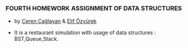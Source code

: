 ### FOURTH HOMEWORK ASSIGNMENT OF DATA STRUCTURES

* by [Ceren Çağlayan](https://github.com/cerencaglayan/) & [Elif Özyürek](https://github.com/elifozyurek/)

- It is a restaurant simulation with usage of data structures : BST,Queue,Stack.